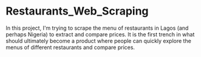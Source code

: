 # Restaurants_Web_Scraping
In this project, I'm trying to scrape the menu of restaurants in Lagos (and perhaps Nigeria) to extract and compare prices. It is the first trench in what should ultimately become a product where people can quickly explore the menus of different restaurants and compare prices. 
